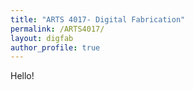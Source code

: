 ```yaml
---
title: "ARTS 4017- Digital Fabrication"
permalink: /ARTS4017/
layout: digfab
author_profile: true
---
```

Hello!
